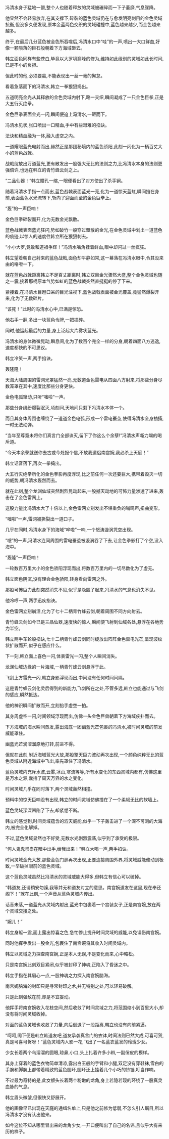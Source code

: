 
冯清水身子猛地一颤,整个人也随着释放的灵域被碾碎而一下子萎靡,气息骤降。

他显然不会轻易放弃,在其支撑下,碎裂的蓝色灵域仍在与愈发明亮刺目的金色灵域抗衡,但没多久便发现,原本金蓝两色交织的灵域碰撞中,蓝色越来越少,而金色越来越多。

终于,在最后几分蓝色被金色所吞噬后,冯清水口中“哇”的一声,喷出一大口鲜血,好像一颗陨落的巨石般朝着下方海域砸去。

韩立面色同样有些苍白,毕竟以大罗境巅峰的修为,维持如此级别的灵域如此长时间,已是不小的负担。

但此时的他,必须要赢,不能表现出一丝一毫的懈怠。

看着急落而下的冯清水,韩立一拳狠狠捣出。

五道明亮金光从其释放的金色灵域内射下,略一交织,瞬间凝成了一只金色巨拳,正是大五行灭绝拳。

金色巨拳表面金光一闪,瞬间便追上冯清水,一砸而下。

冯清水见状,张口喷出一口精血,手中有些艰难的掐诀。

法诀和精血融为一体,融入虚空之内。

一道耀眼蓝光电射而出,赫然正是那团秘境内的蓝色骄阳,此刻一闪化为一柄百丈大小的蓝色战戟。

战戟绽放出万道蓝光,更有散发出一股强大无比的法则之力,比冯清水本身的法则更强倍许,也远在韩立的青竹蜂云剑之上。

“二品仙器！”韩立瞳孔一缩,一眼便看出了对方使出了杀手锏。

随着冯清水手指一点而出,蓝色战戟表面蓝光一亮,化为一道惊天蓝虹,瞬间挡在身前,表面蓝色水光流转下,斩向了迎面而至的金色巨拳上。

“轰”的一声巨响！

金色巨拳碎裂而开,化为无数金光飘散。

蓝色战戟表面蓝光狂闪,势如破竹一般穿过飘散的金光,在金色灵域中划出一道蓝色的痕迹,以惊人的速度往韩立所在狠狠刺去。

“小小大罗,竟敢和道祖争辉！”冯清水嘴角挂着鲜血,眼中却闪过一丝疯狂。

韩立望着朝自己射来的蓝色战戟,面色却平静如常,这一幕落在冯清水眼中,令其没来由的咯噔一下。

就在蓝色战戟距离韩立不足百丈距离时,韩立双目金光骤然大盛,整个金色灵域也随之一震,接着那柄原本气势如虹的蓝色战戟突然直挺挺的停了下来。

紧接着,在冯清水目瞪口呆的目光注视下,蓝色战戟表面被金光覆盖,竟猛然爆裂开来,化为了无数碎片。

“该死！”此时的冯清水心中,已满是惊恐。

他右手一翻,多出一块蓝色令牌,一把捏碎。

同时,他运起最后的力量,身上泛起大片雾状蓝光。

冯清水的身体微微晃动,瞬息间,化为了数百个完全一样的分身,朝着四面八方逃逸,速度都快的不可思议。

韩立冷笑一声,两手掐诀。

轰隆隆！

天海大陆周围的雷网光罩猛然一亮,无数道金色雷电从四面八方射来,将那些分身尽数笼罩在其中,速度比那些分身更快。

金色电弧窜动,只听“嗤啦”一声。

那些分身纷纷爆裂泯灭,顷刻间,天地间只剩下冯清水本体一个。

而且其身体周围也缠绕了一道道金色电弧,形成一个雷电蚕茧,使得冯清水全身抽搐,一时无法动弹。

“当年至尊竟未将你们真言门全部诛灭,留下了你这么个余孽!”冯清水声嘶力竭的喝斥道。

“今天本余孽就送你去古或今处报个信,不放我道侣南宫婉,我必杀上天庭！”

韩立话音落下,再次一拳捣出。

大五行灭绝拳所化的金色拳影再度浮现,比之前任何一次还要巨大,携带着毁灭一切的威势,朝冯清水轰然而去。

就在此刻,整个龙渊仙域突然剧烈晃动起来,一股撼天动地的可怖力量渗透了进来,轰击在了金色雷网上。

这股力量比冯清水大了十倍以上,金色雷网立刻发出不堪重负的嗡鸣声,扭曲变形。

“嗤啦”一声,雷网被撕裂出一道口子。

几乎在同时,冯清水身下的海域“哗啦”一响,一个怒涛漩涡凭空出现。

“嗖”的一声,冯清水连同周围的雷电蚕茧被漩涡吞了下去,让金色拳影打了个空,没入海中。

“轰隆”一声巨响！

一轮数百万里大小的金色骄阳浮现而出,将数百万里内的一切尽数化为了虚无。

韩立面色阴沉,没有理会金色骄阳,转身看向雷网之外。

那股可怖巨力此刻突然消失不见,似乎是隐匿了起来,冯清水的气息也消失不见。

他冷哼一声,两手迅疾掐诀。

金色雷网立刻崩溃,化为了七十二柄青竹蜂云剑,朝着周围不同方向射去。

青竹蜂云剑如今已是三品仙器,速度快的惊人,瞬间便飞射到仙域各处,悬浮在各地势力半空。

韩立两手车轮般掐诀,七十二柄青竹蜂云剑同时绽放出阵阵金色雷电光芒,呈现波纹状扩散而开,似乎在感应什么。

下一刻,韩立面上喜色一闪,体表雷光一闪,整个人瞬间消失。

龙渊仙域边缘的一片海域,一柄青竹蜂云剑悬浮于此。

飞剑上方雷光一闪,韩立身影浮现而出,中间没有任何时间间隔。

这是青竹蜂云剑化灵后得到的新能力,飞剑所在之处,不管多远,韩立也能通过与飞剑的感应,瞬然抵达。

他的神识瞬间扩散而开,立刻抬手虚空一拍。

其身周虚空一闪,时间领域浮现而出,仿佛一头金色巨兽朝着下方海域疾扑而去。

下方海域的海水瞬间蒸发,露出海底一团幽蓝光芒包裹的冯清水,被时间灵域的前发威能罩住。

幽蓝光芒滴溜溜原地打转,前进不得。

但就在此刻,附近海域蓝光大放,那股擎天巨力波动再次出现,一个颜色纯粹无比的蓝色灵域从附近海域中飞出,率先罩住了冯清水。

蓝色灵域内充斥水波,云雾,冰山,寒流等等,所有水变化的东西灵域内都有,仿佛这里是万水之源,囊括了周天万界的水之变化。

时间灵域几乎在同时落下,两个灵域轰然相撞。

预料中的惊天巨响没有出现,韩立的时间灵域仿佛撞在了一个柔韧无比的软墙上。

蓝色灵域深深凹陷了下去,却紧绷不断。

韩立的感觉到,时间灵域蕴含的滔天威能,似乎一下子轰击进了一个深不可测的大海内,被完全化解掉。

不过,蓝色灵域显然也不好受,无数水光剧烈震荡,似乎到了承受的极限。

“何人鬼鬼祟祟在暗中出手,给我出来！”韩立大喝一声,两手掐诀。

时间灵域金光大放,那些金色门扉再次出现,正要连接周围外界,将灵域威能催动到极致,一举破掉眼前的蓝色灵域。

这个蓝色灵域虽然比冯清水的灵域威能大得多,但韩立有信心可以破掉。

“韩道友,还请稍安勿躁,我等并无和道友对立的意思。南宫婉道友在这里,现在奉还阁下！”就在此刻,一个声音从蓝色灵域内传出。

话音未落,一道蓝光从灵域内射出,蓝光中包裹着一个宫装女子,正是南宫婉,放在两个灵域交接之处。

“婉儿！”

韩立身躯一震,面上露出惊喜之色,急忙停止提升时间灵域的威能,以免误伤南宫婉。

同时他挥手发出一股金光,包裹住了南宫婉将其收入时间灵域内。

韩立以灵域之力探查南宫婉,正是本人无误,不是变化而来,心中略松。

只是南宫婉此刻双目紧闭,似乎被封印了神魂,正陷入了昏迷之中。

韩立手指在其眉心一点,一股神魂之力探入南宫婉脑海。

南宫婉脑海的封印只是寻常封印之术,并无特别之处,可以轻易破解。

只是此刻强敌在前,却是不宜妄动。

他挥手将南宫婉收入花枝空间,然后收敛了时间灵域之力,将范围缩小到百里大小,却没有将时间灵域收掉。

对面的蓝色灵域也收敛了力量,向后倒退了一段距离,韩立也没有向前紧逼。

“呵呵,阁下便是韩立韩道友吧,道友承袭真言门的衣钵,时间法则已然大成,可喜可贺,真是可喜可贺呀！”蓝色灵域内人影一花,飞出了一名蓝衣蓝发的玲珑少女。

少女长着两个乌溜溜的圆眼,琼鼻,小口,头上扎着许多小辫,一副俏皮的模样。

其身上穿着的蓝色衣物简单清凉,露出白玉般的手臂和小腿,双足没有穿鞋袜,雪白的手腕和脚腕上都带着精致的蓝色圆环,圆环还上挂着几个小巧的铃铛,叮当作响。

不过最为奇特的是,此女额头长着两个粉嫩的龙角,身上若隐若现的环绕了一股真灵血脉的气息。

韩立眉头微皱,但很快又舒展开。

他的画像早已出现在天庭的通缉名单上,只是他之前修为低弱,不怎么引人瞩目,所以冯清水才没有认出他来。

如今这位不知从哪里冒出来的龙角少女,一开口便叫出了自己的名讳,且似乎大有来历的样子。